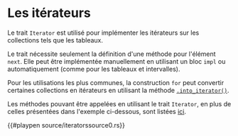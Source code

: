 # Les itérateurs

Le trait `Iterator` est utilisé pour implémenter les itérateurs sur les collections tels que les tableaux.

Le trait nécessite seulement la définition d'une méthode pour l'élément `next`. Elle peut être implémentée manuellement en utilisant un bloc `impl` ou automatiquement (comme pour les tableaux et intervalles).

Pour les utilisations les plus communes, la construction `for` peut convertir certaines collections en itérateurs en utilisant la méthode [`.into_iterator()`](https://doc.rust-lang.org/std/iter/trait.IntoIterator.html).

Les méthodes pouvant être appelées en utilisant le trait `Iterator`, en plus de celles présentées dans l'exemple ci-dessous, sont listées [ici](https://doc.rust-lang.org/core/iter/trait.Iterator.html).

{{#playpen source/iteratorssource0.rs}}
